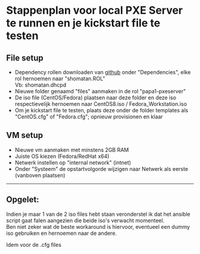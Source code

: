 # Stappenplan voor local PXE Server te runnen en je kickstart file te testen

## File setup

- Dependency rollen downloaden van [github](https://github.com/shomatan/ansible-role-pxe-server-kickstart) onder "Dependencies", elke rol hernoemen naar "shomatan.ROL"  
Vb: shomatan.dhcpd
- Nieuwe folder genaamd "files" aanmaken in de rol "papa1-pxeserver"
- De iso file (CentOS/Fedora) plaatsen naar deze folder en deze iso respectievelijk hernoemen naar CentOS8.iso / Fedora_Workstation.iso
- Om je kickstart file te testen, plaats deze onder de folder templates als "CentOS.cfg" of "Fedora.cfg"; opnieuw provisionen en klaar

## VM setup
- Nieuwe vm aanmaken met minstens 2GB RAM
- Juiste OS kiezen (Fedora/RedHat x64)
- Netwerk instellen op "internal network" (intnet)
- Onder "Systeem" de opstartvolgorde wijzigen naar Netwerk als eerste (vanboven plaatsen)

---
## Opgelet:

Indien je maar 1 van de 2 iso  files hebt staan veronderstel ik dat het ansible script gaat falen aangezien die beide iso's verwacht momenteel.  
Ben niet zeker wat de beste workaround is hiervoor, eventueel een dummy iso gebruiken en hernoemen naar de andere.

Idem voor de .cfg files
